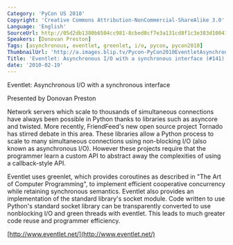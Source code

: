 ```yaml
---
Category: 'PyCon US 2010'
Copyright: 'Creative Commons Attribution-NonCommercial-ShareAlike 3.0'
Language: 'English'
SourceUrl: http://05d2db1380b6504cc981-8cbed8cf7e3a131cd8f1c3e383d10041.r93.cf2.rackcdn.com/pycon-us-2010/244_eventlet-asynchronous-i-o-with-a-synchronous-interface-141.m4v
Speakers: [Donovan Preston]
Tags: [asynchronous, eventlet, greenlet, i/o, pycon, pycon2010]
ThumbnailUrl: 'http://a.images.blip.tv/Pycon-PyCon2010EventletAsynchronousIOWithASynchronousInterface667-479.jpg'
Title: 'Eventlet: Asynchronous I/O with a synchronous interface (#141)'
date: '2010-02-19'
---
```

Eventlet: Asynchronous I/O with a synchronous interface

Presented by Donovan Preston

Network servers which scale to thousands of simultaneous connections have
always been possible in Python thanks to libraries such as asyncore and
twisted. More recently, FriendFeed's new open source project Tornado has
stirred debate in this area. These libraries allow a Python process to scale
to many simultaneous connections using non-blocking I/O (also known as
asynchronous I/O). However these projects require that the programmer learn a
custom API to abstract away the complexities of using a callback-style API.

Eventlet uses greenlet, which provides coroutines as described in "The Art of
Computer Programming", to implement efficient cooperative concurrency while
retaining synchronous semantics. Eventlet also provides an implementation of
the standard library's socket module. Code written to use Python's standard
socket library can be transparently converted to use nonblocking I/O and green
threads with eventlet. This leads to much greater code reuse and programmer
efficiency.

[http://www.eventlet.net/](http://www.eventlet.net/)

